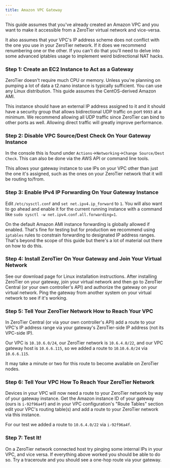 ```yaml
---
title: Amazon VPC Gateway
---
```


This guide assumes that you've already created an Amazon VPC and you want to make it accessible from a ZeroTier virtual network and vice-versa.

It also assumes that your VPC's IP address scheme does not conflict with the one you use in your ZeroTier network. If it does we recommend renumbering one or the other. If you can't do that you'll need to delve into some advanced iptables usage to implement weird bidirectional NAT hacks.

### Step 1: Create an EC2 Instance to Act as a Gateway

ZeroTier doesn't require much CPU or memory. Unless you're planning on pumping a lot of data a t2.nano instance is typically sufficient. You can use any Linux distribution. This guide assumes the CentOS-derived Amazon AMI.

This instance should have an external IP address assigned to it and it should have a security group that allows bidirectional UDP traffic on port `9993` at a minimum. We recommend allowing all UDP traffic since ZeroTier can bind to other ports as well. Allowing direct traffic will greatly improve performance.

### Step 2: Disable VPC Source/Dest Check On Your Gateway Instance

In the console this is found under `Actions`->`Networking`->`Change Source/Dest Check`. This can also be done via the AWS API or command line tools.

This allows your gateway instance to use IPs on your VPC other than just the one it's assigned, such as the ones on your ZeroTier network that it will be routing to/from.

### Step 3: Enable IPv4 IP Forwarding On Your Gateway Instance

Edit `/etc/sysctl.conf` and `set net.ipv4.ip_forward` to `1`. You will also want to go ahead and enable it for the current running instance with a command like `sudo sysctl -w net.ipv4.conf.all.forwarding=1`.

On the default Amazon AMI instance forwarding is globally allowed if enabled. That's fine for testing but for production we recommend using `iptables` rules to constrain forwarding to designated IP address ranges. That's beyond the scope of this guide but there's a lot of material out there on how to do this.

### Step 4: Install ZeroTier On Your Gateway and Join Your Virtual Network

See our download page for Linux installation instructions. After installing ZeroTier on your gateway, join your virtual network and then go to ZeroTier Central (or your own controller's API) and authorize the gateway on your virtual network. Ping the gateway from another system on your virtual network to see if it's working.

### Step 5: Tell Your ZeroTier Network How to Reach Your VPC

In ZeroTier Central (or via your own controller's API) add a route to your VPC's IP address range via your gateway's ZeroTier-side IP address (not its VPC-side IP).

Our VPC is `10.10.6.0/24`, our ZeroTier network is `10.6.4.0/22`, and our VPC gateway host is `10.6.6.115`, so we added a route to `10`.`10.6.0/24` via `10.6.6.115`.

It may take a minute or two for this route to become available on ZeroTier nodes.

### Step 6: Tell Your VPC How To Reach Your ZeroTier Network

Devices in your VPC will now need a route to your ZeroTier network by way of your gateway instance. Get the Amazon instance ID of your gateway (ours is `i-92f96a4f`) and in your VPC configuration's "Route Tables" section edit your VPC's routing table(s) and add a route to your ZeroTier network via this instance.

For our test we added a route to `10.6.4.0/22` via `i-92f96a4f`.

### Step 7: Test It!

On a ZeroTier network connected host try pinging some internal IPs in your VPC, and vice versa. If everything above worked you should be able to do so. Try a traceroute and you should see a one-hop route via your gateway.
